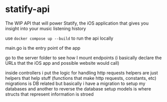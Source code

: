 # statify-api
The WIP API that will power Statify, the iOS application that gives you insight into your music listening history

use `docker compose up --build` to run the api locally

main.go is the entry point of the app

go to the server folder to see how I mount endpoints (i basically declare the URLs that the iOS app and possible website would call)

inside controllers i put the logic for handling http requests
helpers are just helpers that help stuff (functions that make http requests, constants, etc)
migrations is DB related but basically i have a migration to setup my databases and another to reverse the database setup
models is where structs that represent information is stroed

